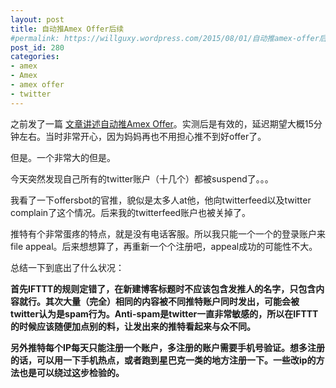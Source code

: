```yaml
---
layout: post
title: 自动推Amex Offer后续
#permalink: https://willguxy.wordpress.com/2015/08/01/自动推amex-offer后续/index.html
post_id: 280
categories: 
- amex
- Amex
- amex offer
- twitter
---
```


之前发了一篇
[文章讲述自动推Amex Offer](https://willguxy.wordpress.com/2015/07/29/%e3%80%90%e7%a7%98%e7%b1%8d%e3%80%91%e8%87%aa%e5%8a%a8%e6%8e%a8amex-offer/)。实测后是有效的，延迟期望大概15分钟左右。当时非常开心，因为妈妈再也不用担心推不到好offer了。

但是。一个非常大的但是。

今天突然发现自己所有的twitter账户（十几个）都被suspend了。。。

我看了一下offersbot的官推，貌似是太多人at他，他向twitterfeed以及twitter complain了这个情况。后来我的twitterfeed账户也被关掉了。

推特有个非常蛋疼的特点，就是没有电话客服。所以我只能一个一个的登录账户来file appeal。后来想想算了，再重新一个个注册吧，appeal成功的可能性不大。

总结一下到底出了什么状况：


**首先IFTTT的规则定错了，在新建博客标题时不应该包含发推人的名字，只包含内容就行。其次大量（完全）相同的内容被不同推特账户同时发出，可能会被twitter认为是spam行为。Anti-spam是twitter一直非常敏感的，所以在IFTTT的时候应该随便加点别的料，让发出来的推特看起来与众不同。**


**另外推特每个IP每天只能注册一个账户，多注册的账户需要手机号验证。想多注册的话，可以用一下手机热点，或者跑到星巴克一类的地方注册一下。一些改ip的方法也是可以绕过这步检验的。**